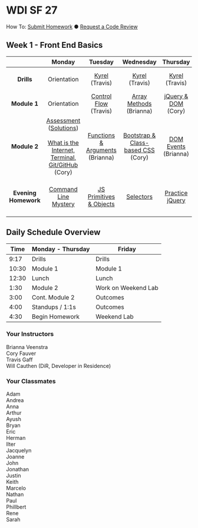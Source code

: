 # WDI SF 27

How To: <a href="https://github.com/SF-WDI-LABS/shared_modules/blob/master/how-to/submit-homework.md" target="blank">Submit Homework</a> ● <a href="https://github.com/SF-WDI-LABS/shared_modules/blob/master/how-to/request-a-code-review.md" target="blank">Request a Code Review</a>

<!-- Week template -->
<!-- ## Week 1 - Front End Basics

|  | Monday | Tuesday | Wednesday | Thursday | Friday |
| :----------: | :----------: | :----------: | :----------: | :----------: | :----------: |
| **Drills** | [title](#) (name) | [title](#) (name) | [title](#) (name) | [title](#) (name) | [title](#) (name) |
| **Module 1** | [title](#) (name) | [title](#) (name) | [title](#) (name) | [title](#) (name) | [title](#) (name) |
| **Module 2** | [title](#) (name) | [title](#) (name) | [title](#) (name) | [title](#) (name) | Outcomes <br><br> [title](#) (name) |
| **Evening Homework** | [title](#) | [title](#) | [title](#) | [title](#) | [title](#) | -->

## Week 1 - Front End Basics

|  | Monday | Tuesday | Wednesday | Thursday | Friday |
| :----------: | :----------: | :----------: | :----------: | :----------: | :----------: |
| **Drills** | Orientation | [Kyrel](#) (Travis) | [Kyrel](#) (Travis) | [Kyrel](#) (Travis) | [Extend Kyrel](#) (Travis) |
| **Module 1** | Orientation | [Control Flow](#) (Travis) | [Array Methods](#) (Brianna) | [jQuery & DOM](#) (Cory) | [Review](#) (ALL) |
| **Module 2** | [Assessment](https://github.com/SF-WDI-LABS/shared_modules/tree/master/assessments/27-28/day-01) ([Solutions](https://github.com/SF-WDI-LABS/shared_modules/blob/master/assessments/27-28/day-01/solutions.md)) <br><br> [What is the Internet, Terminal, Git/GitHub](https://github.com/SF-WDI-LABS/shared_modules/tree/master/01-front-end-basics/how-the-internet-works/27-28) (Cory) | [Functions & Arguments](#) (Brianna) | [Bootstrap & Class-based CSS](#) (Cory) | [DOM Events](#) (Brianna) |  [Tic-Tac-Toe Weekend Lab](#) <br><br> Outcomes |
| **Evening Homework** | [Command Line Mystery](https://github.com/SF-WDI-LABS/shared_modules/tree/master/homework/27-28/week-01) | [JS Primitives & Objects](#) | [Selectors](#) | [Practice jQuery](#) | [Continue Tic-Tac-Toe Weekend Lab](#) |


## Daily Schedule Overview

Time | Monday - Thursday | Friday |
----- | -------- | -----
9:17  | Drills | Drills
10:30 | Module 1 | Module 1
12:30 | Lunch | Lunch
1:30 | Module 2 | Work on Weekend Lab
3:00 | Cont. Module 2 | Outcomes
4:00 | Standups / 1:1s | Outcomes
4:30 | Begin Homework | Weekend Lab

### Your Instructors
Brianna Veenstra <br>
Cory Fauver <br>
Travis Gaff <br>
Will Cauthen (DiR, Developer in Residence)

### Your Classmates
Adam <br>
Andrea <br>
Anna <br>
Arthur <br>
Ayush <br>
Bryan <br>
Eric <br>
Herman <br>
Ilter <br>
Jacquelyn <br>
Joanne <br>
John <br>
Jonathan <br>
Justin <br>
Keith <br>
Marcelo <br>
Nathan <br>
Paul <br>
Phillbert <br>
Rene <br>
Sarah <br>

